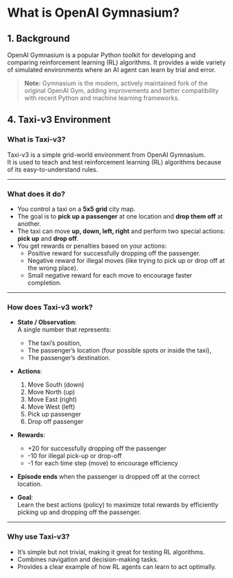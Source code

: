 # What is OpenAI Gymnasium?

## 1. Background

OpenAI Gymnasium is a popular Python toolkit for developing and comparing reinforcement learning (RL) algorithms. It provides a wide variety of simulated environments where an AI agent can learn by trial and error.

> **Note:** Gymnasium is the modern, actively maintained fork of the original OpenAI Gym, adding improvements and better compatibility with recent Python and machine learning frameworks.


## 4. Taxi-v3 Environment

### What is Taxi-v3?

Taxi-v3 is a simple grid-world environment from OpenAI Gymnasium.  
It is used to teach and test reinforcement learning (RL) algorithms because of its easy-to-understand rules.

---

### What does it do?

- You control a taxi on a **5x5 grid** city map.  
- The goal is to **pick up a passenger** at one location and **drop them off** at another.  
- The taxi can move **up, down, left, right** and perform two special actions: **pick up** and **drop off**.  
- You get rewards or penalties based on your actions:  
  - Positive reward for successfully dropping off the passenger.  
  - Negative reward for illegal moves (like trying to pick up or drop off at the wrong place).  
  - Small negative reward for each move to encourage faster completion.

---

### How does Taxi-v3 work?

- **State / Observation**:  
  A single number that represents:  
  - The taxi’s position,  
  - The passenger’s location (four possible spots or inside the taxi),  
  - The passenger’s destination.

- **Actions**:  
  1. Move South (down)  
  2. Move North (up)  
  3. Move East (right)  
  4. Move West (left)  
  5. Pick up passenger  
  6. Drop off passenger  

- **Rewards**:  
  - +20 for successfully dropping off the passenger  
  - -10 for illegal pick-up or drop-off  
  - -1 for each time step (move) to encourage efficiency  

- **Episode ends** when the passenger is dropped off at the correct location.

- **Goal**:  
  Learn the best actions (policy) to maximize total rewards by efficiently picking up and dropping off the passenger.

---

### Why use Taxi-v3?

- It’s simple but not trivial, making it great for testing RL algorithms.  
- Combines navigation and decision-making tasks.  
- Provides a clear example of how RL agents can learn to act optimally.
